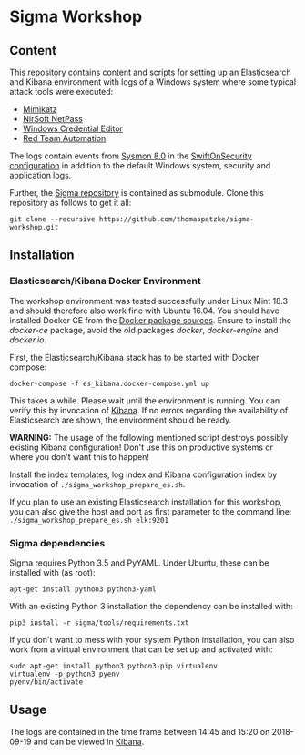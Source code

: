 # Sigma Workshop

## Content

This repository contains content and scripts for setting up an Elasticsearch and Kibana environment with logs
of a Windows system where some typical attack tools were executed:

* [Mimikatz](https://github.com/gentilkiwi/mimikatz)
* [NirSoft NetPass](https://www.nirsoft.net/utils/network_password_recovery.html)
* [Windows Credential Editor](https://www.ampliasecurity.com/research/windows-credentials-editor/)
* [Red Team Automation](https://github.com/endgameinc/RTA)

The logs contain events from [Sysmon 8.0](https://docs.microsoft.com/en-us/sysinternals/downloads/sysmon) in
the [SwiftOnSecurity configuration](https://github.com/SwiftOnSecurity/sysmon-config) in addition to the
default Windows system, security and application logs.

Further, the [Sigma repository](https://github.com/Neo23x0/sigma) is contained
as submodule. Clone this repository as follows to get it all:

```
git clone --recursive https://github.com/thomaspatzke/sigma-workshop.git
```

## Installation

### Elasticsearch/Kibana Docker Environment

The workshop environment was tested successfully under Linux Mint 18.3 and should therefore also work fine with Ubuntu
16.04. You should have installed Docker CE from the [Docker package
sources](https://docs.docker.com/install/linux/docker-ce/ubuntu/#install-docker-ce). Ensure to install the *docker-ce*
package, avoid the old packages *docker*, *docker-engine* and *docker.io*.

First, the Elasticsearch/Kibana stack has to be started with Docker compose:

```
docker-compose -f es_kibana.docker-compose.yml up
```

This takes a while. Please wait until the environment is running. You can verify this by invocation of 
[Kibana](http://localhost:5601). If no errors regarding the availability of Elasticsearch are shown, the
environment should be ready.

**WARNING:** The usage of the following mentioned script destroys possibly existing Kibana configuration!
Don't use this on productive systems or where you don't want this to happen!

Install the index templates, log index and Kibana configuration index by invocation of
`./sigma_workshop_prepare_es.sh`.

If you plan to use an existing Elasticsearch installation for this workshop, you can also give the host and
port as first parameter to the command line: `./sigma_workshop_prepare_es.sh elk:9201`

### Sigma dependencies

Sigma requires Python 3.5 and PyYAML. Under Ubuntu, these can be installed with (as root):

```
apt-get install python3 python3-yaml
```

With an existing Python 3 installation the dependency can be installed with:

```
pip3 install -r sigma/tools/requirements.txt
```

If you don't want to mess with your system Python installation, you can also work from a virtual environment that can be
set up and activated with:

```
sudo apt-get install python3 python3-pip virtualenv
virtualenv -p python3 pyenv
pyenv/bin/activate
```

## Usage

The logs are contained in the time frame between 14:45 and 15:20 on 2018-09-19 and can be viewed in
[Kibana](http://localhost:5601/app/kibana#/discover?_g=(refreshInterval:(pause:!t,value:0),time:(from:'2018-09-19T12:39:20.110Z',mode:absolute,to:'2018-09-19T13:24:08.109Z'))).
